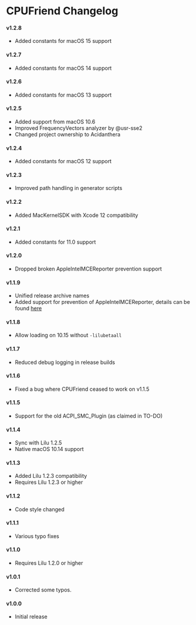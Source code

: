 CPUFriend Changelog
===================
#### v1.2.8
- Added constants for macOS 15 support

#### v1.2.7
- Added constants for macOS 14 support

#### v1.2.6
- Added constants for macOS 13 support

#### v1.2.5
- Added support from macOS 10.6
- Improved FrequencyVectors analyzer by @usr-sse2
- Changed project ownership to Acidanthera

#### v1.2.4
- Added constants for macOS 12 support

#### v1.2.3
- Improved path handling in generator scripts

#### v1.2.2
- Added MacKernelSDK with Xcode 12 compatibility

#### v1.2.1
- Added constants for 11.0 support

#### v1.2.0
- Dropped broken AppleIntelMCEReporter prevention support

#### v1.1.9
- Unified release archive names
- Added support for prevention of AppleIntelMCEReporter, details can be found [here](https://github.com/acidanthera/bugtracker/issues/424#issuecomment-512596034)

#### v1.1.8
- Allow loading on 10.15 without `-lilubetaall`

#### v1.1.7
- Reduced debug logging in release builds

#### v1.1.6
- Fixed a bug where CPUFriend ceased to work on v1.1.5

#### v1.1.5
- Support for the old ACPI_SMC_Plugin (as claimed in TO-DO)

#### v1.1.4
- Sync with Lilu 1.2.5
- Native macOS 10.14 support

#### v1.1.3
- Added Lilu 1.2.3 compatibility
- Requires Lilu 1.2.3 or higher

#### v1.1.2
- Code style changed

#### v1.1.1
- Various typo fixes

#### v1.1.0
- Requires Lilu 1.2.0 or higher

#### v1.0.1
- Corrected some typos.

#### v1.0.0
- Initial release
